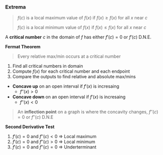 ### Extrema

> $f(c)$ is a local maximum value of $f(x)$ if $f(x) \ge f(x)$ for all $x$ near $c$
> 
> $f(c)$ is a local minimum value of $f(x)$ if $f(x) \le f(x)$ for all $x$ near $c$


A **critical number** $c$ in the domain of $f$ has either $f'(c) = 0$ or $f'(c)$ D.N.E.

**Fermat Theorem**
> Every relative max/min occurs at a critical number

1. Find all critical numbers in domain
2. Compute $f(x)$ for each critical number and each endpoint
3. Compare the outputs to find relative and absolute max/mins

- **Concave up** on an open interval if $f'(x)$ is incresaing
  - $f''(x) > 0$
- **Concave down** on an open interval if $f'(x)$ is incresaing
  - $f''(x) < 0$

> An **inflection point** on a graph is where the concavity changes, $f''(c) =  0$ or $f''(c)$ D.N.E

**Second Derivative Test**
1. $f'(c) = 0$ and $f''(c) < 0$ => Local maximum
2. $f'(c) = 0$ and $f''(c) > 0$ => Local minimum
3. $f'(c) = 0$ and $f''(c) = 0$ => Underterminant